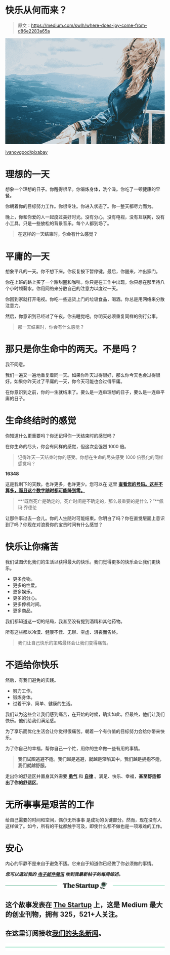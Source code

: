 # 快乐从何而来？

> 原文：<https://medium.com/swlh/where-does-joy-come-from-d86e2283a65a>

![](img/b2518f218109c1930c66023cdf471a9e.png)

[ivanovgood/pixabay](https://pixabay.com/en/breeze-summer-girl-model-mountains-1578424/)

# **理想的一天**

想象一个理想的日子。你醒得很早。你锻炼身体，洗个澡。你吃了一顿健康的早餐。

你朝着你的目标努力工作。你很专注。你进入状态了。你一整天都尽力而为。

晚上，你和你爱的人一起度过美好时光。没有分心，没有电视，没有互联网，没有小工具。只是一些放松的背景音乐。每个人都到场了。

> **在这样的一天结束时，你会有什么感觉？**

# **平庸的一天**

想象平凡的一天。你不想下床。你反复按下暂停键。最后，你醒来，冲出家门。

你在上班的路上买了一个甜甜圈和咖啡。你只是在工作中出现。你只想在那里待八个小时领薪水。你用网络来分散自己的注意力以度过一天。

你回到家就打开电视。你吃一些送货上门的垃圾食品，喝酒。你总是用网络来分散注意力。

然后，你意识到已经过了午夜。你去睡觉吧。你明天必须重复同样的例行公事。

> 那一天结束时，你会有什么感觉？

# 那只是你生命中的两天。不是吗？

我不同意。

我们一遍又一遍地重复着同一天。如果你昨天过得很好，那么你今天也会过得很好。如果你昨天过了平庸的一天，你今天可能也会过得平庸。

在你意识到之前，你的一生就结束了。要么是一连串理想的日子，要么是一连串平庸的日子。

# **生命终结时的感觉**

你知道什么更重要吗？你还记得你一天结束时的感觉吗？

在你生命的尽头，你会有同样的感觉，但这次会强烈 1000 倍。

> 记得昨天一天结束时你的感受。你想在生命的尽头感受 1000 倍强化的同样感觉吗？

**16348**

这是我剩下的天数。也许更多，也许更少。您可以在 这里 [**查看您的号码。这并不算多，而且这个数字随时都可能降到零。**](http://www.countmydays.com/)

> **“既然死亡是确定的，死亡时间是不确定的，那么最重要的是什么？”**佩玛·乔德伦

让那件事过去一会儿。你的人生随时可能结束。你明白了吗？你在直觉层面上意识到了吗？你现在对浪费你的宝贵时间有什么感觉？

# **快乐让你痛苦**

我们试图优化我们的生活以获得最大的快乐。我们觉得更多的快乐会让我们更快乐。

*   更多食物。
*   更多的性爱。
*   更多娱乐。
*   更多的分心。
*   更多停机时间。
*   更多商品。

我们都知道这一切的结局，我甚至没有提到酒精和其他药物。

所有这些都以冷漠、健康不佳、无聊、空虚、沮丧而告终。

> 我们让自己快乐的策略最终会让我们变得痛苦。

# **不适给你快乐**

然后，有我们避免的实践。

*   努力工作。
*   锻炼身体。
*   过着干净、简单、健康的生活。

我们认为这些会让我们感到痛苦，在开始的时候，确实如此。但最终，他们让我们快乐。他们给我们满足感。

为了享乐而优化生活会让你觉得很痛苦。朝着一个有价值的目标努力会给你带来快乐。

为了你自己的幸福，帮你自己一个忙，用你的生命做一些有用的事情。

> **我们试图逃避不适。我们越是逃避，就越是深陷其中。我们越是拥抱不适，我们就越舒服。**

走出你的舒适区并置身其外需要 [**勇气**](https://ideavisionaction.com/personal-development/how-to-cultivate-world-class-courage-in-a-single-year/) 和 [**自律**](https://ideavisionaction.com/personal-development/how-to-build-world-class-self-discipline-in-a-single-year/) 。满足、快乐、幸福，**甚至舒适都出了你的舒适区**。

# 无所事事是艰苦的工作

给自己需要的时间和空间，偶尔无所事事 是成功的关键部分。然而，现在没有人这样做了。如今，所有的干扰都触手可及，即使什么都不做也是一项艰难的工作。

# **安心**

内心的平静不是来自于避免不适。它来自于知道你已经做了你必须做的事情。

***您可以通过我的*** [***电子邮件简讯***](https://ideavisionaction.com/email-newsletter/) ***收到我最新帖子的每周综述。***

[![](img/308a8d84fb9b2fab43d66c117fcc4bb4.png)](https://medium.com/swlh)

## 这个故事发表在 [The Startup](https://medium.com/swlh) 上，这是 Medium 最大的创业刊物，拥有 325，521+人关注。

## 在这里订阅接收[我们的头条新闻](http://growthsupply.com/the-startup-newsletter/)。

[![](img/b0164736ea17a63403e660de5dedf91a.png)](https://medium.com/swlh)